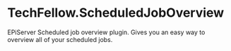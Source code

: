 TechFellow.ScheduledJobOverview
===============================

EPiServer Scheduled job overview plugin. Gives you an easy way to overview all of your scheduled jobs.
